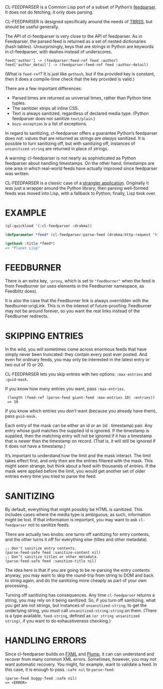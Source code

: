 CL-FEEDPARSER is a Common Lisp port of a subset of Python’s
[feedparser][]. It does not do fetching; it only does parsing.

CL-FEEDPARSER is designed specifically around the needs of [TBRSS][],
but should be useful generally.

The API of cl-feedparser is very close to the API of feedparser. As in
Feedparser, the parsed feed is returned as a set of nested
dictionaries (hash tables). Unsurprisingly, keys that are strings in
Python are keywords in cl-feedparser, with dashes instead of
underscores.

    feed['author'] -> (feedparser:feed-ref feed :author)
    feed['author_detail'] -> (feedparser:feed-ref feed :author-detail)

(What is `feed-ref`? It is just like `gethash`, but if the provided
key is constant, then it does a compile-time check that the key
provided is valid.)

There are a few important differences:

- Parsed times are returned as universal times, rather than Python
  time tuples.
- The sanitizer strips all inline CSS.
- Text is always sanitized, regardless of declared media type. (Python
  feedparser does not sanitize `text/plain`.)
- `bozo-exception` is a list of exceptions.

In regard to sanitizing, cl-feedparser offers a guarantee Python’s
feedparser does not: values that are returned as strings are *always*
sanitized. It is possible to turn sanitizing off, but with sanitizing
off, instances of `unsanitized-string` are returned in place of
strings.

A warning: cl-feedparser is not nearly as sophisticated as Python
feedparser about handling timestamps. On the other hand, timestamps
are one area in which real-world feeds have actually improved since
feedparser was written.

CL-FEEDPARSER is a classic case of a [strangler application][].
Originally it was just a wrapper around the Python library; then
parsing well-formed feeds was moved into Lisp, with a fallback to
Python; finally, Lisp took over.

# EXAMPLE

``` lisp
(ql:quickload '(:cl-feedparser :drakma))

(defparameter *feed* (cl-feedparser:parse-feed (drakma:http-request "http://planet.lisp.org/rss20.xml")))

(gethash :title *feed*)
=> "Planet Lisp"
```

# FEEDBURNER

There is an extra key, `:proxy`, which is set to `"feedburner"` when
the feed is from Feedburner (or uses elements in the Feedburner
namespace, as Feedblitz does).

It is also the case that the Feedburner link is always overridden with
the feedburner:origLink. This is in the interest of future-proofing:
Feedburner may not be around forever, so you want the real links
instead of the Feedburner redirects.

# SKIPPING ENTRIES

In the wild, you will sometimes come across enormous feeds that have
simply never been truncated: they contain every post ever posted. And
even for ordinary feeds, you may only be interested in the latest
entry or two out of 10 or 20.

CL-FEEDPARSER lets you skip entries with two options: `:max-entries`
and `:guid-mask`.

If you know how many entries you want, pass `:max-entries`.

     (length (feed-ref (parse-feed giant-feed :max-entries 10) :entries))
     => 10

If you know which entries you *don’t* want (because you already have them), pass `guid-mask`.

Each entry of the mask can be either an id or an (id . timestamp)
pair. Any entry whose guid matches the supplied id is ignored. If the
timestamp is supplied, then the matching entry will not be ignored if
it has a timestamp that is newer than the timestamp on record. (That
is, it will still be ignored if it does not have a timestamp.)

It’s important to understand how the limit and the mask interact. The
limit takes effect first, and only then are the entries filtered with
the mask. This might seem strange, but think about a feed with
thousands of entries. If the mask were applied before the limit, you
would get another set of older entries every time you tried to parse
the feed.

# SANITIZING

By default, everything that might possibly be HTML is sanitized. This
includes cases where the media type is ambiguous; as such, information
might be lost. If that information is important, you may want to ask
`cl-feedparser` not to sanitize feeds.

There are actually two knobs: one turns off sanitizing for entry
contents, and the other turns it off for everything else (titles and
other metadata).

    ;; Don't sanitize entry contents.
    (parse-feed-safe feed :sanitize-content nil)
    ;; Don’t sanitize titles or other metadata.
    (parse-feed-safe feed :sanitize-title nil)

The idea here is that if you are going to be re-parsing the entry
contents anyway, you may want to skip the round-trip from string to
DOM and back to string again, and do the sanitizing more cheaply as
part of your own processing.

Turning off sanitizing has consequences. Any time `cl-feedparser`
returns a string, you may rely on it being sanitized. So, if you turn
off sanitizing, what you get are not strings, but instances of
`unsanitized-string`; to get the underlying string, you must call
`unsanitized-string-string` on them. (There is a type available,
`feed-string`, defined as `(or string unsanitized string)`, if you
want to do exhaustiveness checking.)

# HANDLING ERRORS

Since cl-feedparser builds on [FXML][] and [Plump][], it can can
understand and recover from many common XML errors. Sometimes,
however, you may not want automatic recovery. You might, for example,
want to validate a feed. In this case, it is enough to pass `:safe
nil` to `parse-feed`:

    (parse-feed buggy-feed :safe nil)
    => <ERROR>

[feedparser]: https://pythonhosted.org/feedparser/
[TBRSS]: https://tbrss.com
[strangler application]: http://martinfowler.com/bliki/StranglerApplication.html
[FXML]: https://github.com/TBRSS/FXML
[Plump]: https://shinmera.github.io/plump
